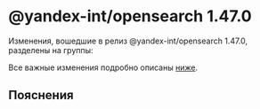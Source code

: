 # @yandex-int/opensearch 1.47.0

<!-- ЧЕЛОВЕЧЕСКОЕ ВСТУПЛЕНИЕ -->

Изменения, вошедшие в релиз @yandex-int/opensearch 1.47.0, разделены на группы:

Все важные изменения подробно описаны [ниже](#Пояснения).

## Пояснения

